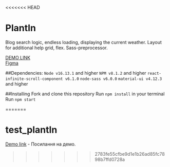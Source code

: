 <<<<<<< HEAD
# PlantIn
Blog search logic, endless loading, displaying the current weather.
Layout for additional help grid, flex. Sass-preprocessor.

[DEMO LINK](https://misharosa.github.io/test_plantln/)
<br/>
[Figma](https://www.figma.com/file/KtzICEGlTEoXBJlD1Vid8X/PlantIn%2F-Test-Case?node-id=1%3A37)

##Dependencies:
`Node v16.13.1` and higher
`NPM v8.1.2` and higher
`react-infinite-scroll-component v6.1.0`
`node-sass v6.0.0`
`material-ui v4.12.3` and higher

##Installing
Fork and clone this repository
Run `npm install` in your terminal
Run `npm start`

=======
# test_plantln

[Demo link](https://misharosa.github.io/test_plantln/) - Посилання на демо.
>>>>>>> 2783fe55cfbe9d1e1b26ad85fc7898b7ffd0728a
